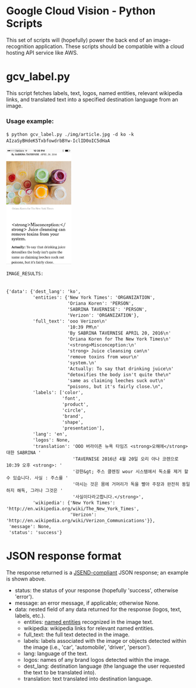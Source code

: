 # Google Cloud Vision  - Python Scripts

This set of scripts will (hopefully) power the back end of an image-recognition application. These scripts should be compatible with a cloud hosting API service like AWS.

# gcv_label.py

This script fetches labels, text, logos, named entities, relevant wikipedia links, and translated text into a specified destination language from an image.

### Usage example:

`$ python gcv_label.py ./img/article.jpg -d ko -k AIzaSyBHdeK5TxbfowdrbBYw-IclID0oIC5dHaA`
 
<img src = "https://github.com/jpgard/mhacksixteen/blob/master/jpgard/img/article.jpg" width = "175">

```
IMAGE_RESULTS: 


{'data': {'dest_lang': 'ko',
          'entities': {'New York Times': 'ORGANIZATION',
                       'Oriana Koren': 'PERSON',
                       'SABRINA TAVERNISE': 'PERSON',
                       'Verizon': 'ORGANIZATION'},
          'full_text': 'ooo Verizon\n'
                       '10:39 PM\n'
                       'By SABRINA TAVERNISE APRIL 20, 2016\n'
                       'Oriana Koren for The New York Times\n'
                       '<strong>Misconception:\n'
                       'strong> Juice cleansing can\n'
                       'remove toxins from wour\n'
                       'system.\n'
                       'Actually: To say that drinking juice\n'
                       "detoxifies the body isn't quite the\n"
                       'same as claiming leeches suck out\n'
                       "poisons, but it's fairly close.\n",
          'labels': ['color',
                     'font',
                     'product',
                     'circle',
                     'brand',
                     'shape',
                     'presentation'],
          'lang': 'en',
          'logos': None,
          'translation': 'OOO 버라이존 뉴욕 타임즈 <strong>오해에</strong> 대한 SABRINA '
                         'TAVERNISE 2016년 4월 20일 오리 아나 코렌으로 10:39 오후 <strong>: '
                         '강한&gt; 주스 클렌징 wour 시스템에서 독소를 제거 할 수 있습니다. 사실 : 주스를 '
                         '마시는 것은 몸에 거머리가 독을 빨아 주장과 완전히 동일하지 해독, 그러나 그것은 '
                         '사실이다라고합니다.</strong>',
          'wikipedia': {'New York Times': 'http://en.wikipedia.org/wiki/The_New_York_Times',
                        'Verizon': 'http://en.wikipedia.org/wiki/Verizon_Communications'}},
 'message': None,
 'status': 'success'}

```

# JSON response format

The response returned is a [JSEND-compliant](https://labs.omniti.com/labs/jsend) JSON response; an example is shown above.

* status: the status of your response (hopefully 'success', otherwise 'error').
* message: an error message, if applicable; otherwise None.
* data: nested field of any data returned for the response (logos, text, labels, etc.).
  * entities: [named entities](https://en.wikipedia.org/wiki/Named-entity_recognition) recognized in the image text.
  * wikipedia: wikipedia links for relevant named entities.
  * full_text: the full text detected in the image.
  * labels: labels associated with the image or objects detected within the image (i.e., 'car', 'automobile', 'driver', 'person').
  * lang: language of the text.
  * logos: names of any brand logos detected within the image.
  * dest_lang: destination language (the language the user requested the text to be translated into).
  * translation: text translated into destination language.


 

